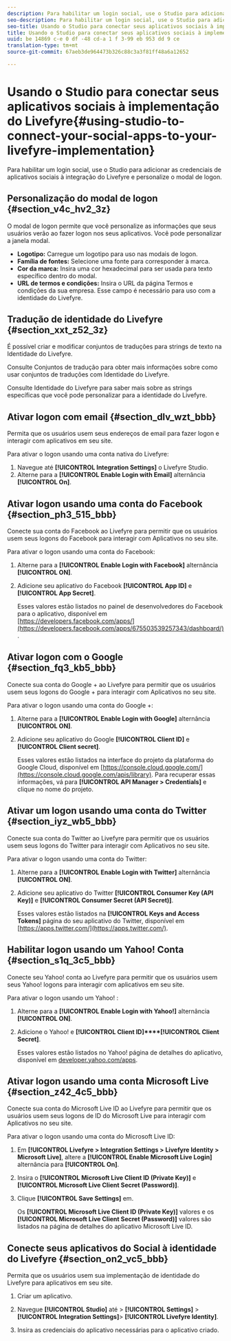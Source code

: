 ```yaml
---
description: Para habilitar um login social, use o Studio para adicionar as credenciais de aplicativos sociais à integração do Livefyre e personalize o modal de logon.
seo-description: Para habilitar um login social, use o Studio para adicionar as credenciais de aplicativos sociais à integração do Livefyre e personalize o modal de logon.
seo-title: Usando o Studio para conectar seus aplicativos sociais à implementação do Livefyre
title: Usando o Studio para conectar seus aplicativos sociais à implementação do Livefyre
uuid: be 14869 c-e 0 df -48 cd-a 1 f 3-99 eb 953 dd 9 ce
translation-type: tm+mt
source-git-commit: 67aeb3de964473b326c88c3a3f81ff48a6a12652

---
```



# Usando o Studio para conectar seus aplicativos sociais à implementação do Livefyre{#using-studio-to-connect-your-social-apps-to-your-livefyre-implementation}

Para habilitar um login social, use o Studio para adicionar as credenciais de aplicativos sociais à integração do Livefyre e personalize o modal de logon.

## Personalização do modal de logon {#section_v4c_hv2_3z}

O modal de logon permite que você personalize as informações que seus usuários verão ao fazer logon nos seus aplicativos. Você pode personalizar a janela modal.

* **Logotipo:** Carregue um logotipo para uso nas modais de logon.
* **Família de fontes:** Selecione uma fonte para corresponder à marca.
* **Cor da marca:** Insira uma cor hexadecimal para ser usada para texto específico dentro do modal.
* **URL de termos e condições:** Insira o URL da página Termos e condições da sua empresa. Esse campo é necessário para uso com a identidade do Livefyre.

## Tradução de identidade do Livefyre {#section_xxt_z52_3z}

É possível criar e modificar conjuntos de traduções para strings de texto na Identidade do Livefyre.

Consulte Conjuntos de tradução para obter mais informações sobre como usar conjuntos de traduções com Identidade do Livefyre.

Consulte Identidade do Livefyre para saber mais sobre as strings específicas que você pode personalizar para a identidade do Livefyre.

## Ativar logon com email {#section_dlv_wzt_bbb}

Permita que os usuários usem seus endereços de email para fazer logon e interagir com aplicativos em seu site.

Para ativar o logon usando uma conta nativa do Livefyre:

1. Navegue até **[!UICONTROL Integration Settings]** o Livefyre Studio.
1. Alterne para a **[!UICONTROL Enable Login with Email]** alternância **[!UICONTROL On]**.

## Ativar logon usando uma conta do Facebook {#section_ph3_515_bbb}

Conecte sua conta do Facebook ao Livefyre para permitir que os usuários usem seus logons do Facebook para interagir com Aplicativos no seu site.

Para ativar o logon usando uma conta do Facebook:

1. Alterne para a **[!UICONTROL Enable Login with Facebook]** alternância **[!UICONTROL ON]**.

1. Adicione seu aplicativo do Facebook **[!UICONTROL App ID]** e **[!UICONTROL App Secret]**.

   Esses valores estão listados no painel de desenvolvedores do Facebook para o aplicativo, disponível em [https://developers.facebook.com/apps/](https://developers.facebook.com/apps/675503539257343/dashboard/).

## Ativar logon com o Google {#section_fq3_kb5_bbb}

Conecte sua conta do Google + ao Livefyre para permitir que os usuários usem seus logons do Google + para interagir com Aplicativos no seu site.

Para ativar o logon usando uma conta do Google +:

1. Alterne para a **[!UICONTROL Enable Login with Google]** alternância **[!UICONTROL ON]**.

1. Adicione seu aplicativo do Google **[!UICONTROL Client ID]** e **[!UICONTROL Client secret]**.

   Esses valores estão listados na interface do projeto da plataforma do Google Cloud, disponível em [https://console.cloud.google.com/](https://console.cloud.google.com/apis/library). Para recuperar essas informações, vá para **[!UICONTROL API Manager > Credentials]** e clique no nome do projeto.

## Ativar um logon usando uma conta do Twitter {#section_iyz_wb5_bbb}

Conecte sua conta do Twitter ao Livefyre para permitir que os usuários usem seus logons do Twitter para interagir com Aplicativos no seu site.

Para ativar o logon usando uma conta do Twitter:

1. Alterne para a **[!UICONTROL Enable Login with Twitter]** alternância **[!UICONTROL ON]**.

1. Adicione seu aplicativo do Twitter **[!UICONTROL Consumer Key (API Key)]** e **[!UICONTROL Consumer Secret (API Secret)]**.

   Esses valores estão listados na **[!UICONTROL Keys and Access Tokens]** página do seu aplicativo do Twitter, disponível em [https://apps.twitter.com/](https://apps.twitter.com/).

## Habilitar logon usando um Yahoo! Conta {#section_s1q_3c5_bbb}

Conecte seu Yahoo! conta ao Livefyre para permitir que os usuários usem seus Yahoo! logons para interagir com aplicativos em seu site.

Para ativar o logon usando um Yahoo! :

1. Alterne para a **[!UICONTROL Enable Login with Yahoo!]** alternância **[!UICONTROL ON]**.

1. Adicione o Yahoo! e **[!UICONTROL Client ID]****[!UICONTROL Client Secret]**.

   Esses valores estão listados no Yahoo! página de detalhes do aplicativo, disponível em [developer.yahoo.com/apps](https://developer.yahoo.com/apps).

## Ativar logon usando uma conta Microsoft Live {#section_z42_4c5_bbb}

Conecte sua conta do Microsoft Live ID ao Livefyre para permitir que os usuários usem seus logons de ID do Microsoft Live para interagir com Aplicativos no seu site.

Para ativar o logon usando uma conta do Microsoft Live ID:

1. Em **[!UICONTROL Livefyre > Integration Settings > Livefyre Identity > Microsoft Live]**, altere a **[!UICONTROL Enable Microsoft Live Login]** alternância para **[!UICONTROL On]**.

1. Insira o **[!UICONTROL Microsoft Live Client ID (Private Key)]** e **[!UICONTROL Microsoft Live Client Secret (Password)]**.

1. Clique **[!UICONTROL Save Settings]** em.

   Os **[!UICONTROL Microsoft Live Client ID (Private Key)]** valores e os **[!UICONTROL Microsoft Live Client Secret (Password)]** valores são listados na página de detalhes do aplicativo Microsoft Live ID.

## Conecte seus aplicativos do Social à identidade do Livefyre {#section_on2_vc5_bbb}

Permita que os usuários usem sua implementação de identidade do Livefyre para aplicativos em seu site.

1. Criar um aplicativo.
1. Navegue **[!UICONTROL Studio]** até &gt; **[!UICONTROL Settings]** &gt; **[!UICONTROL Integration Settings]**&gt; **[!UICONTROL Livefyre Identity]**.

1. Insira as credenciais do aplicativo necessárias para o aplicativo criado.